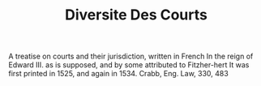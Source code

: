 ---
title: Diversite Des Courts
letter: D
permalink: "/definitions/bld-diversite-des-courts.html"
body: A treatise on courts and their jurisdiction, written in French In the reign
  of Edward III. as is supposed, and by some attributed to Fitzher-hert It was first
  printed in 1525, and again in 1534. Crabb, Eng. Law, 330, 483
published_at: '2018-07-07'
source: Black's Law Dictionary 2nd Ed (1910)
layout: post
---